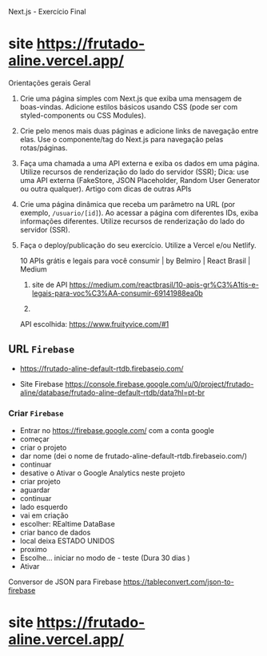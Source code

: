 Next.js - Exercício Final

# site https://frutado-aline.vercel.app/

Orientações gerais
Geral

1. Crie uma página simples com Next.js que exiba uma mensagem de boas-vindas. Adicione estilos básicos usando CSS (pode ser com styled-components ou CSS Modules).
2. Crie pelo menos mais duas páginas e adicione links de navegação entre elas. Use o componente/tag <Link> do Next.js para navegação pelas rotas/páginas.
3. Faça uma chamada a uma API externa e exiba os dados em uma página. Utilize recursos de renderização do lado do servidor (SSR);
   Dica: use uma API externa (FakeStore, JSON Placeholder, Random User Generator ou outra qualquer).
   Artigo com dicas de outras APIs
4. Crie uma página dinâmica que receba um parâmetro na URL (por exemplo, `/usuario/[id]`). Ao acessar a página com diferentes IDs, exiba informações diferentes. Utilize recursos de renderização do lado do servidor (SSR).
5. Faça o deploy/publicação do seu exercício.
   Utilize a Vercel e/ou Netlify.

   10 APIs grátis e legais para você consumir | by Belmiro | React Brasil | Medium

   1. site de API https://medium.com/reactbrasil/10-apis-gr%C3%A1tis-e-legais-para-voc%C3%AA-consumir-69141988ea0b

   2.

   API escolhida: https://www.fruityvice.com/#1

## URL `Firebase`

- https://frutado-aline-default-rtdb.firebaseio.com/

- Site Firebase https://console.firebase.google.com/u/0/project/frutado-aline/database/frutado-aline-default-rtdb/data?hl=pt-br

### Criar `Firebase`

- Entrar no https://firebase.google.com/ com a conta google
- começar
- criar o projeto
- dar nome (dei o nome de frutado-aline-default-rtdb.firebaseio.com/)
- continuar
- desative o Ativar o Google Analytics neste projeto
- criar projeto
- aguardar
- continuar
- lado esquerdo
- vai em criação
- escolher: REaltime DataBase
- criar banco de dados
- local deixa ESTADO UNIDOS
- proximo
- Escolhe... iniciar no modo de - teste (Dura 30 dias )
- Ativar

Conversor de JSON para Firebase https://tableconvert.com/json-to-firebase

# site https://frutado-aline.vercel.app/
